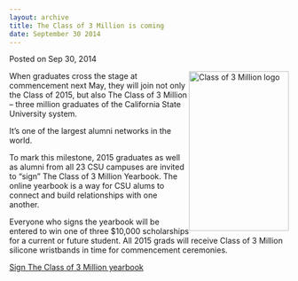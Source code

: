 ```yaml
---
layout: archive
title: The Class of 3 Million is coming
date: September 30 2014
---
```





<span class="date">Posted on Sep 30, 2014    </span>
<p><img alt="Class of 3 Million logo" src="http://news.csumb.edu/sites/default/files/65/attachments/news/images/class_of_3_million.jpg" style="width:180px; height:288px; float:right">When graduates
cross the stage at commencement next May, they will join not only
the Class of 2015, but also The Class of 3 Million &#x2013; three million
graduates of the California State University system.</img></p>
<p>It&#x2019;s one of the largest alumni networks in the world.</p>
<p>To mark this milestone, 2015 graduates as well as alumni from
all 23 CSU campuses are invited to &#x201C;sign&#x201D; The Class of 3 Million
Yearbook. The online yearbook is a way for CSU alums to connect and
build relationships with one another.</p>
<p>Everyone who signs the yearbook will be entered to win one of
three $10,000 scholarships for a current or future student. All
2015 grads will receive Class of 3 Million silicone wristbands in
time for commencement ceremonies.</p>
<p><a href="https://classof3million.calstate.edu" rel="nofollow">Sign The Class of 3 Million yearbook</a><a href="http://Classof3Million.calstate.edu." rel="nofollow"/></p>





